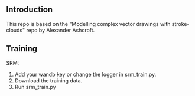
<!-- GETTING STARTED -->
## Introduction
This repo is based on the "Modelling complex vector drawings with stroke-clouds" repo by Alexander Ashcroft.

## Training

SRM:

1) Add your wandb key or change the logger in srm_train.py.
2) Download the training data.
3) Run srm_train.py
